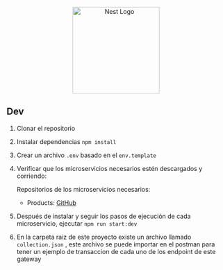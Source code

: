 <p align="center">
  <a href="http://nestjs.com/" target="blank"><img src="https://nestjs.com/img/logo-small.svg" width="200" alt="Nest Logo" /></a>
</p>

## Dev

1. Clonar el repositorio
2. Instalar dependencias `npm install`
3. Crear un archivo `.env` basado en el `env.template`
4. Verificar que los microservicios necesarios estén descargados y corriendo: 

   Repositorios de los microservicios necesarios:

   - Products: [GitHub](https://github.com/Nest-Microservices-Curso-Devisson/products-microservices)

5. Después de instalar y seguir los pasos de ejecución de cada microservicio, ejecutar `npm run start:dev`
6. En la carpeta raiz de este proyecto existe un archivo llamado `collection.json` , este archivo se puede importar en el postman para tener un ejemplo de transaccion de cada uno de los endpoint de este gateway
